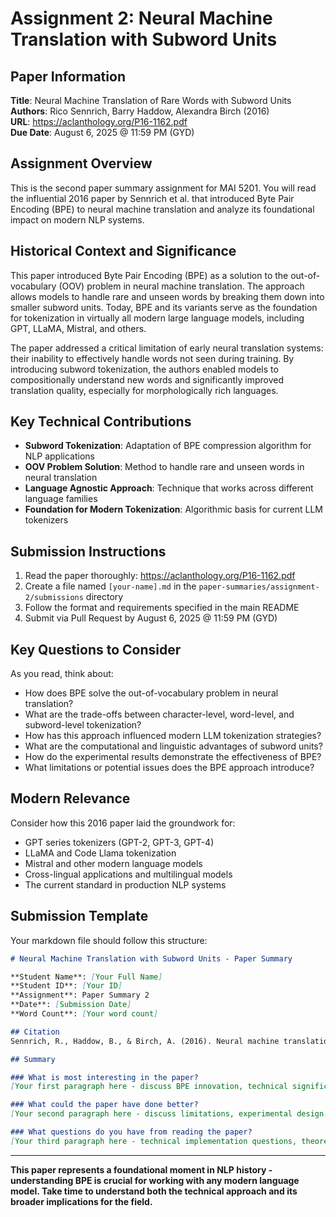 # Assignment 2: Neural Machine Translation with Subword Units

## Paper Information
**Title**: Neural Machine Translation of Rare Words with Subword Units  
**Authors**: Rico Sennrich, Barry Haddow, Alexandra Birch (2016)  
**URL**: https://aclanthology.org/P16-1162.pdf  
**Due Date**: August 6, 2025 @ 11:59 PM (GYD)

## Assignment Overview
This is the second paper summary assignment for MAI 5201. You will read the influential 2016 paper by Sennrich et al. that introduced Byte Pair Encoding (BPE) to neural machine translation and analyze its foundational impact on modern NLP systems.

## Historical Context and Significance
This paper introduced Byte Pair Encoding (BPE) as a solution to the out-of-vocabulary (OOV) problem in neural machine translation. The approach allows models to handle rare and unseen words by breaking them down into smaller subword units. Today, BPE and its variants serve as the foundation for tokenization in virtually all modern large language models, including GPT, LLaMA, Mistral, and others.

The paper addressed a critical limitation of early neural translation systems: their inability to effectively handle words not seen during training. By introducing subword tokenization, the authors enabled models to compositionally understand new words and significantly improved translation quality, especially for morphologically rich languages.

## Key Technical Contributions
- **Subword Tokenization**: Adaptation of BPE compression algorithm for NLP applications
- **OOV Problem Solution**: Method to handle rare and unseen words in neural translation
- **Language Agnostic Approach**: Technique that works across different language families
- **Foundation for Modern Tokenization**: Algorithmic basis for current LLM tokenizers

## Submission Instructions
1. Read the paper thoroughly: https://aclanthology.org/P16-1162.pdf
2. Create a file named `[your-name].md` in the `paper-summaries/assignment-2/submissions` directory
3. Follow the format and requirements specified in the main README
4. Submit via Pull Request by August 6, 2025 @ 11:59 PM (GYD)

## Key Questions to Consider
As you read, think about:
- How does BPE solve the out-of-vocabulary problem in neural translation?
- What are the trade-offs between character-level, word-level, and subword-level tokenization?
- How has this approach influenced modern LLM tokenization strategies?
- What are the computational and linguistic advantages of subword units?
- How do the experimental results demonstrate the effectiveness of BPE?
- What limitations or potential issues does the BPE approach introduce?

## Modern Relevance
Consider how this 2016 paper laid the groundwork for:
- GPT series tokenizers (GPT-2, GPT-3, GPT-4)
- LLaMA and Code Llama tokenization
- Mistral and other modern language models
- Cross-lingual applications and multilingual models
- The current standard in production NLP systems

## Submission Template
Your markdown file should follow this structure:

```markdown
# Neural Machine Translation with Subword Units - Paper Summary

**Student Name**: [Your Full Name]  
**Student ID**: [Your ID]  
**Assignment**: Paper Summary 2  
**Date**: [Submission Date]  
**Word Count**: [Your word count]

## Citation
Sennrich, R., Haddow, B., & Birch, A. (2016). Neural machine translation of rare words with subword units. *Proceedings of the 54th Annual Meeting of the Association for Computational Linguistics (Volume 1: Long Papers)*, 1715-1725.

## Summary

### What is most interesting in the paper?
[Your first paragraph here - discuss BPE innovation, technical significance, impact on NLP field]

### What could the paper have done better?
[Your second paragraph here - discuss limitations, experimental design, clarity issues]

### What questions do you have from reading the paper?
[Your third paragraph here - technical implementation questions, theoretical considerations, modern applications]
```

---

**This paper represents a foundational moment in NLP history - understanding BPE is crucial for working with any modern language model. Take time to understand both the technical approach and its broader implications for the field.**
